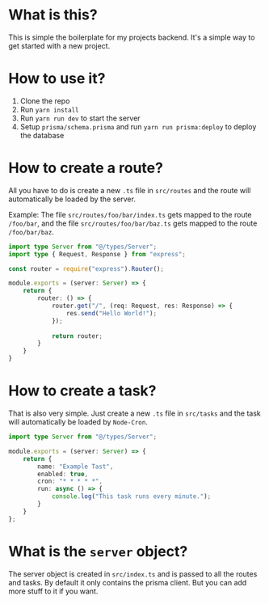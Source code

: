 # What is this?
This is simple the boilerplate for my projects backend. It's a simple way to get started with a new project.

# How to use it?
1. Clone the repo
2. Run `yarn install`
3. Run `yarn run dev` to start the server
4. Setup `prisma/schema.prisma` and run `yarn run prisma:deploy` to deploy the database


# How to create a route?
All you have to do is create a new `.ts` file in `src/routes` and the route
will automatically be loaded by the server.

Example: The file `src/routes/foo/bar/index.ts` gets mapped to the route `/foo/bar`,
and the file `src/routes/foo/bar/baz.ts` gets mapped to the route `/foo/bar/baz`.

```ts
import type Server from "@/types/Server";
import type { Request, Response } from "express";

const router = require("express").Router();

module.exports = (server: Server) => {
    return {
        router: () => {
            router.get("/", (req: Request, res: Response) => {
                res.send("Hello World!");
            });
            
            return router;
        }
    }
}
```

# How to create a task?
That is also very simple. Just create a new `.ts` file in `src/tasks` and the task
will automatically be loaded by `Node-Cron`.

```ts
import type Server from "@/types/Server";

module.exports = (server: Server) => {
    return {
        name: "Example Tast",
        enabled: true,
        cron: "* * * * *",
        run: async () => {
            console.log("This task runs every minute.");
        }
    }
};
```

# What is the `server` object?
The server object is created in `src/index.ts` and is passed to all the routes and tasks. By default it only contains the prisma client. But you can add more stuff to it if you want.